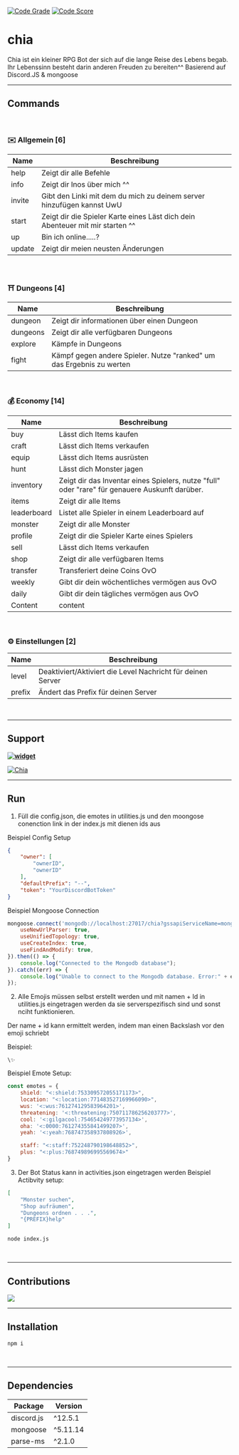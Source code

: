 [![Code Grade](https://www.code-inspector.com/project/18829/status/svg)](https://www.code-inspector.com/public/project/18829/dashboard)
[![Code Score](https://www.code-inspector.com/project/18829/score/svg)](https://www.code-inspector.com/public/project/18829/dashboard)

# chia
Chia ist ein kleiner RPG Bot der sich auf die lange Reise des Lebens begab. Ihr Lebenssinn besteht darin anderen Freuden zu bereiten^^ 
Basierend auf Discord.JS & mongoose
</br>


***
## Commands
</br>

### ✉️  Allgemein [6]
|  Name | Beschreibung |
| ------------- | ------------- |
| help | Zeigt dir alle Befehle |
| info | Zeigt dir Inos über mich ^^ |
| invite | Gibt den Linki mit dem du mich zu deinem server hinzufügen kannst UwU |
| start | Zeigt dir die Spieler Karte eines Läst dich dein Abenteuer mit mir starten ^^ |
| up | Bin ich online.....? |
| update | Zeigt dir meien neusten Änderungen |
</br>

### ⛩️ Dungeons [4]
|  Name | Beschreibung |
| ------------- | ------------- |
| dungeon | Zeigt dir informationen über einen Dungeon |
| dungeons | Zeigt dir alle verfügbaren Dungeons |
| explore | Kämpfe in Dungeons |
| fight | Kämpf gegen andere Spieler. Nutze "ranked" um das Ergebnis zu werten |
</br>

### 💰  Economy [14]
|  Name | Beschreibung |
| ------------- | ------------- |
| buy | Lässt dich Items kaufen |
| craft | Lässt dich Items verkaufen |
| equip | Lässt dich Items ausrüsten |
| hunt | Lässt dich Monster jagen |
| inventory | Zeigt dir das Inventar eines Spielers, nutze "full" oder "rare" für genauere Auskunft darüber. |
| items | Zeigt dir alle Items |
| leaderboard | Listet alle Spieler in einem Leaderboard auf |
| monster | Zeigt dir alle Monster |
| profile | Zeigt dir die Spieler Karte eines Spielers |
| sell | Lässt dich Items verkaufen |
| shop | Zeigt dir alle verfügbaren Items |
| transfer | Transferiert deine Coins OvO |
| weekly | Gibt dir dein wöchentliches vermögen aus OvO |
| daily | Gibt dir dein tägliches vermögen aus OvO |
| Content | content |
</br>

### ⚙️ Einstellungen [2]
|  Name | Beschreibung |
| ------------- | ------------- |
| level | Deaktiviert/Aktiviert die Level Nachricht für deinen Server |
| prefix | Ändert das Prefix für deinen Server |
</br>


***
## Support

**[![widget](https://discord.com/api/guilds/553942677117337600/widget.png?style=banner2)](https://discord.gg/Emk2udJ)**

<a href="https://top.gg/bot/744883074508259329">
    <img src="https://top.gg/api/widget/744883074508259329.svg" alt="Chia" />
</a>

***
## Run
1. Füll die config.json, die emotes in utilities.js und den moongose conenction link in der index.js mit dienen ids aus

Beispiel Config Setup

```json
{
    "owner": [
        "ownerID",
        "ownerID"
    ],
    "defaultPrefix": "--",
    "token": "YourDiscordBotToken"
}
```

Beispiel Mongoose Connection

```Javascript
mongoose.connect('mongodb://localhost:27017/chia?gssapiServiceName=mongodb', {
    useNewUrlParser: true,
    useUnifiedTopology: true,
    useCreateIndex: true,
    useFindAndModify: true,
}).then(() => {
    console.log("Connected to the Mongodb database");
}).catch((err) => {
    console.log("Unable to connect to the Mongodb database. Error:" + err, "error");
});

```
2. Alle Emojis müssen selbst erstellt werden und mit namen + Id in utilities.js eingetragen werden da sie serverspezifisch sind und sonst nciht funktionieren.

Der name + id kann ermittelt werden, indem man einen Backslash vor den emoji schriebt

Beispiel:
```
\✨
```

Beispiel Emote Setup:

```javascript
const emotes = {
    shield: "<:shield:753309572055171173>",
    location: "<:location:771483527169966090>",
    wus: '<:wus:761274129583964201>',
    threatening: '<:threatening:750711786256203777>',
    cool: '<:gilgacool:754654249773957134>',
    oha: '<:0000:761274355841499207>',
    yeah: '<:yeah:768747358937808926>',

    staff: "<:staff:752248790198648852>",
    plus: "<:plus:768749896995569674>"
}
```

3. Der Bot Status kann in activities.json eingetragen werden
Beispiel Actibvity setup:

```json
[
    "Monster suchen",
    "Shop aufräumen",
    "Dungeons ordnen . . .",
    "{PREFIX}help"
]
```

```
node index.js
```
</br>


***
## Contributions 
<a href="https://github.com/DragonCat4012/chia/graphs/contributors">
  <img src="https://contrib.rocks/image?repo=DragonCat4012/chia" />
</a>

***
## Installation
```
npm i
```
</br>

***
## Dependencies
|  Package | Version |
| ------------- | ------------- |
| discord.js | ^12.5.1 |
| mongoose | ^5.11.14 |
| parse-ms | ^2.1.0 |
